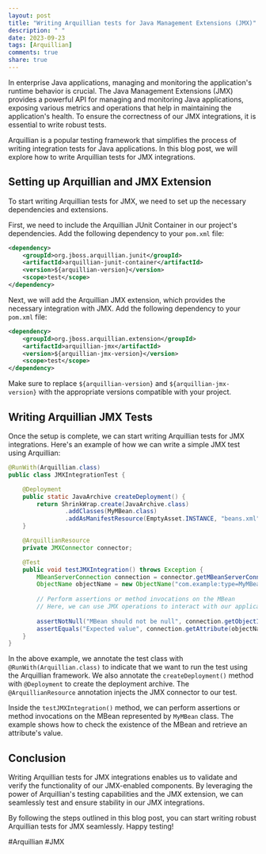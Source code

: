 ```yaml
---
layout: post
title: "Writing Arquillian tests for Java Management Extensions (JMX)"
description: " "
date: 2023-09-23
tags: [Arquillian]
comments: true
share: true
---
```


In enterprise Java applications, managing and monitoring the application's runtime behavior is crucial. The Java Management Extensions (JMX) provides a powerful API for managing and monitoring Java applications, exposing various metrics and operations that help in maintaining the application's health. To ensure the correctness of our JMX integrations, it is essential to write robust tests.

Arquillian is a popular testing framework that simplifies the process of writing integration tests for Java applications. In this blog post, we will explore how to write Arquillian tests for JMX integrations.

## Setting up Arquillian and JMX Extension ##
To start writing Arquillian tests for JMX, we need to set up the necessary dependencies and extensions.

First, we need to include the Arquillian JUnit Container in our project's dependencies. Add the following dependency to your `pom.xml` file:

```xml
<dependency>
    <groupId>org.jboss.arquillian.junit</groupId>
    <artifactId>arquillian-junit-container</artifactId>
    <version>${arquillian-version}</version>
    <scope>test</scope>
</dependency>
```

Next, we will add the Arquillian JMX extension, which provides the necessary integration with JMX. Add the following dependency to your `pom.xml` file:

```xml
<dependency>
    <groupId>org.jboss.arquillian.extension</groupId>
    <artifactId>arquillian-jmx</artifactId>
    <version>${arquillian-jmx-version}</version>
    <scope>test</scope>
</dependency>
```

Make sure to replace `${arquillian-version}` and `${arquillian-jmx-version}` with the appropriate versions compatible with your project.

## Writing Arquillian JMX Tests ##
Once the setup is complete, we can start writing Arquillian tests for JMX integrations. Here's an example of how we can write a simple JMX test using Arquillian:

```java
@RunWith(Arquillian.class)
public class JMXIntegrationTest {

    @Deployment
    public static JavaArchive createDeployment() {
        return ShrinkWrap.create(JavaArchive.class)
                .addClasses(MyMBean.class)
                .addAsManifestResource(EmptyAsset.INSTANCE, "beans.xml");
    }

    @ArquillianResource
    private JMXConnector connector;

    @Test
    public void testJMXIntegration() throws Exception {
        MBeanServerConnection connection = connector.getMBeanServerConnection();
        ObjectName objectName = new ObjectName("com.example:type=MyMBean");
        
        // Perform assertions or method invocations on the MBean
        // Here, we can use JMX operations to interact with our application
        
        assertNotNull("MBean should not be null", connection.getObjectInstance(objectName));
        assertEquals("Expected value", connection.getAttribute(objectName, "attributeName"));
    }
}
```

In the above example, we annotate the test class with `@RunWith(Arquillian.class)` to indicate that we want to run the test using the Arquillian framework. We also annotate the `createDeployment()` method with `@Deployment` to create the deployment archive. The `@ArquillianResource` annotation injects the JMX connector to our test.

Inside the `testJMXIntegration()` method, we can perform assertions or method invocations on the MBean represented by `MyMBean` class. The example shows how to check the existence of the MBean and retrieve an attribute's value.

## Conclusion ##
Writing Arquillian tests for JMX integrations enables us to validate and verify the functionality of our JMX-enabled components. By leveraging the power of Arquillian's testing capabilities and the JMX extension, we can seamlessly test and ensure stability in our JMX integrations.

By following the steps outlined in this blog post, you can start writing robust Arquillian tests for JMX seamlessly. Happy testing!

#Arquillian #JMX